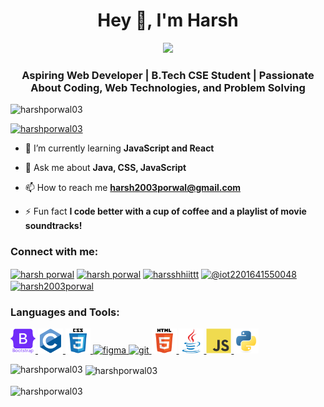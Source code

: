 <h1 align="center">Hey 👋, I'm Harsh</h1>
<p align="center">
        <a href="https://longtao.fun">
            <img src="cat.webp" width="50"/>
        </a>
</p>
<h3 align="center">Aspiring Web Developer | B.Tech CSE Student | Passionate About Coding, Web Technologies, and Problem Solving</h3>

<p align="left"> <img src="https://komarev.com/ghpvc/?username=harshporwal03&label=Profile%20views&color=0e75b6&style=flat" alt="harshporwal03" /> </p>

<p align="left"> <a href="https://github.com/ryo-ma/github-profile-trophy"><img src="https://github-profile-trophy.vercel.app/?username=harshporwal03" alt="harshporwal03" /></a> </p>

- 🌱 I’m currently learning **JavaScript and React**

- 💬 Ask me about **Java, CSS, JavaScript**

- 📫 How to reach me **harsh2003porwal@gmail.com**

- ⚡ Fun fact **I code better with a cup of coffee and a playlist of movie soundtracks!**

<h3 align="left">Connect with me:</h3>
<p align="left">
<a href="https://linkedin.com/in/harsh porwal" target="blank"><img align="center" src="https://raw.githubusercontent.com/rahuldkjain/github-profile-readme-generator/master/src/images/icons/Social/linked-in-alt.svg" alt="harsh porwal" height="30" width="40" /></a>
<a href="https://fb.com/harsh porwal" target="blank"><img align="center" src="https://raw.githubusercontent.com/rahuldkjain/github-profile-readme-generator/master/src/images/icons/Social/facebook.svg" alt="harsh porwal" height="30" width="40" /></a>
<a href="https://instagram.com/harsshhiittt" target="blank"><img align="center" src="https://raw.githubusercontent.com/rahuldkjain/github-profile-readme-generator/master/src/images/icons/Social/instagram.svg" alt="harsshhiittt" height="30" width="40" /></a>
<a href="https://www.hackerrank.com/@iot2201641550048" target="blank"><img align="center" src="https://raw.githubusercontent.com/rahuldkjain/github-profile-readme-generator/master/src/images/icons/Social/hackerrank.svg" alt="@iot2201641550048" height="30" width="40" /></a>
<a href="https://www.leetcode.com/harsh2003porwal" target="blank"><img align="center" src="https://raw.githubusercontent.com/rahuldkjain/github-profile-readme-generator/master/src/images/icons/Social/leet-code.svg" alt="harsh2003porwal" height="30" width="40" /></a>
</p>

<h3 align="left">Languages and Tools:</h3>
<p align="left"> <a href="https://getbootstrap.com" target="_blank" rel="noreferrer"> <img src="https://raw.githubusercontent.com/devicons/devicon/master/icons/bootstrap/bootstrap-plain-wordmark.svg" alt="bootstrap" width="40" height="40"/> </a> <a href="https://www.cprogramming.com/" target="_blank" rel="noreferrer"> <img src="https://raw.githubusercontent.com/devicons/devicon/master/icons/c/c-original.svg" alt="c" width="40" height="40"/> </a> <a href="https://www.w3schools.com/css/" target="_blank" rel="noreferrer"> <img src="https://raw.githubusercontent.com/devicons/devicon/master/icons/css3/css3-original-wordmark.svg" alt="css3" width="40" height="40"/> </a> <a href="https://www.figma.com/" target="_blank" rel="noreferrer"> <img src="https://www.vectorlogo.zone/logos/figma/figma-icon.svg" alt="figma" width="40" height="40"/> </a> <a href="https://git-scm.com/" target="_blank" rel="noreferrer"> <img src="https://www.vectorlogo.zone/logos/git-scm/git-scm-icon.svg" alt="git" width="40" height="40"/> </a> <a href="https://www.w3.org/html/" target="_blank" rel="noreferrer"> <img src="https://raw.githubusercontent.com/devicons/devicon/master/icons/html5/html5-original-wordmark.svg" alt="html5" width="40" height="40"/> </a> <a href="https://www.java.com" target="_blank" rel="noreferrer"> <img src="https://raw.githubusercontent.com/devicons/devicon/master/icons/java/java-original.svg" alt="java" width="40" height="40"/> </a> <a href="https://developer.mozilla.org/en-US/docs/Web/JavaScript" target="_blank" rel="noreferrer"> <img src="https://raw.githubusercontent.com/devicons/devicon/master/icons/javascript/javascript-original.svg" alt="javascript" width="40" height="40"/> </a> <a href="https://www.python.org" target="_blank" rel="noreferrer"> <img src="https://raw.githubusercontent.com/devicons/devicon/master/icons/python/python-original.svg" alt="python" width="40" height="40"/> </a> </p>

<p><img align="left" src="https://github-readme-stats.vercel.app/api/top-langs?username=harshporwal03&show_icons=true&locale=en&layout=compact" alt="harshporwal03" /></p>

<p>&nbsp;<img align="center" src="https://github-readme-stats.vercel.app/api?username=harshporwal03&show_icons=true&locale=en" alt="harshporwal03" /></p>

<p><img align="center" src="https://github-readme-streak-stats.herokuapp.com/?user=harshporwal03&" alt="harshporwal03" /></p>
